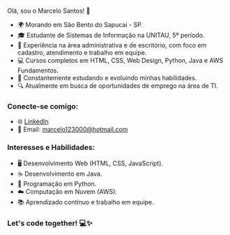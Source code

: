 Olá, sou o Marcelo Santos! 👋

- 🌍 Morando em São Bento do Sapucaí - SP.
- 🎓 Estudante de Sistemas de Informação na UNITAU, 5º período.
- 👔 Experiência na área administrativa e de escritório, com foco em cadastro, atendimento e trabalho em equipe.
- 💻 Cursos completos em HTML, CSS, Web Design, Python, Java e AWS Fundamentos.
- 🚀 Constantemente estudando e evoluindo minhas habilidades.
- 🔍 Atualmente em busca de oportunidades de emprego na área de TI.

### Conecte-se comigo:

- 🌐 [LinkedIn](https://www.linkedin.com/in/marcelo-santos-785053203/)
- 📧 Email: marcelo123000@hotmail.com

### Interesses e Habilidades:

- 🖥️ Desenvolvimento Web (HTML, CSS, JavaScript).
- ☕ Desenvolvimento em Java.
- 🐍 Programação em Python.
- ☁️ Computação em Nuvem (AWS).
- 📚 Aprendizado contínuo e trabalho em equipe.

### Let's code together! 💻✨

